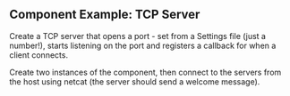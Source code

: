## Component Example: TCP Server

Create a TCP server that opens a port - set from a Settings file (just a number!), starts listening on the port and registers a callback for when a client connects.

Create two instances of the component, then connect to the servers from the host using netcat (the server should send a welcome message).

